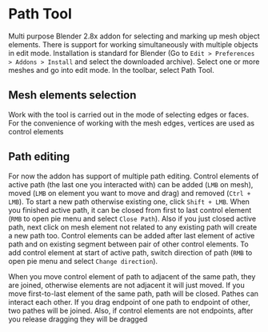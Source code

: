 # Path Tool
Multi purpose Blender 2.8x addon for selecting and marking up mesh object elements.
There is support for working simultaneously with multiple objects in edit mode. Installation is standard for Blender (Go to `Edit > Preferences > Addons > Install` and select the downloaded archive). Select one or more meshes and go into edit mode. In the toolbar, select Path Tool.
## Mesh elements selection
Work with the tool is carried out in the mode of selecting edges or faces. For the convenience of working with the mesh edges, vertices are used as control elements
## Path editing
For now the addon has support of multiple path editing. Control elements of active path (the last one you interacted with) can be added (`LMB` on mesh), moved (`LMB` on element you want to move and drag) and removed (`Ctrl + LMB`). To start a new path otherwise existing one, click `Shift + LMB`. When you finished active path, it can be closed from first to last control element (`RMB` to open pie menu and select `Close Path`). Also if you just closed active path, next click on mesh element not related to any existing path will create a new path too. Control elements can be added after last element of active path and on existing segment between pair of other control elements. To add control element at start of active path, switch direction of path (`RMB` to open pie menu and select `Change direction`).

When you move control element of path to adjacent of the same path, they are joined, otherwise elements are not adjacent it will just moved. If you move first-to-last element of the same path, path will be closed.
Pathes can interact each other. If you drag endpoint of one path to endpoint of other, two pathes will be joined. Also, if control elements are not endpoints, after you release dragging they will be dragged 
